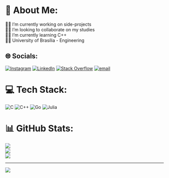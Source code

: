 # 💫 About Me:
🦸‍♀️ I’m currently working on side-projects<br>👨‍🎨 I’m looking to collaborate on my studies<br>👩‍🏫 I’m currently learning C++<br>👨‍🏭 University of Brasília - Engineering


## 🌐 Socials:
[![Instagram](https://img.shields.io/badge/Instagram-%23E4405F.svg?logo=Instagram&logoColor=white)](https://instagram.com/edu.moreira_) [![LinkedIn](https://img.shields.io/badge/LinkedIn-%230077B5.svg?logo=linkedin&logoColor=white)](https://linkedin.com/in/EduardoLoboMoreira) [![Stack Overflow](https://img.shields.io/badge/-Stackoverflow-FE7A16?logo=stack-overflow&logoColor=white)](https://stackoverflow.com/users/29781500) [![email](https://img.shields.io/badge/Email-D14836?logo=gmail&logoColor=white)](mailto:eduardolobo1717@yahoo.com) 

# 💻 Tech Stack:
![C](https://img.shields.io/badge/c-%2300599C.svg?style=flat&logo=c&logoColor=white) ![C++](https://img.shields.io/badge/c++-%2300599C.svg?style=flat&logo=c%2B%2B&logoColor=white) ![Go](https://img.shields.io/badge/go-%2300ADD8.svg?style=flat&logo=go&logoColor=white) ![Julia](https://img.shields.io/badge/-Julia-9558B2?style=flat&logo=julia&logoColor=white)
# 📊 GitHub Stats:
![](https://github-readme-stats.vercel.app/api?username=EduLoboM&theme=prussian&hide_border=true&include_all_commits=false&count_private=false)<br/>
![](https://github-readme-streak-stats.herokuapp.com/?user=EduLoboM&theme=prussian&hide_border=true)<br/>
![](https://github-readme-stats.vercel.app/api/top-langs/?username=EduLoboM&theme=prussian&hide_border=true&include_all_commits=false&count_private=false&layout=compact)

---
[![](https://visitcount.itsvg.in/api?id=EduLoboM&icon=7&color=1)](https://visitcount.itsvg.in)

<!-- Proudly created with GPRM ( https://gprm.itsvg.in ) -->
